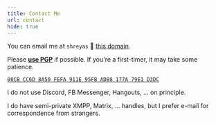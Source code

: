 ```yaml
---
title: Contact Me
url: contact
hide: true
---
```


You can email me at `shreyas` 🐌 [this domain](https://shreyasminocha.me).

Please [**use PGP**](https://emailselfdefense.fsf.org) if possible. If you're a first-timer, it may take some patience.

[`08CB CC6D 8A50 FEFA 911E 95FB AD88 177A 79E1 D3DC`](/pgp/0xAD88177A79E1D3DC.asc)

I do not use Discord, FB Messenger, Hangouts, … on principle.

I do have semi-private XMPP, Matrix, … handles, but I prefer e-mail for correspondence from strangers.
